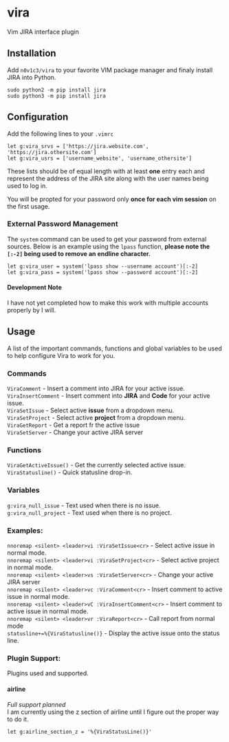 # vira
Vim JIRA interface plugin

## Installation
Add `n0v1c3/vira` to your favorite VIM package manager and finaly
install JIRA into Python.  
```
sudo python2 -m pip install jira
sudo python3 -m pip install jira
```  

## Configuration
Add the following lines to your `.vimrc`  
```
let g:vira_srvs = ['https://jira.website.com', 'https://jira.othersite.com']
let g:vira_usrs = ['username_website', 'username_othersite']
```  
These lists should be of equal length with at least **one** entry each
and represent the address of the JIRA site along with the user
names being used to log in.  

You will be propted for your password only **once for each vim session**
on the first usage.  

### External Password Management
The `system` command can be used to get your password from external
sources. Below is an example using the `lpass` function, **please
note the `[:-2]` being used to remove an endline character.**  
```
let g:vira_user = system('lpass show --username account')[:-2]
let g:vira_pass = system('lpass show --password account')[:-2]
```  
#### Development Note
I have not yet completed how to make this work with multiple accounts
properly by I will.  

## Usage
A list of the important commands, functions and global variables
to be used to help configure Vira to work for you.

### Commands
`ViraComment` - Insert a comment into JIRA for your active issue.  
`ViraInsertComment` - Insert comment into **JIRA** and **Code** for your active issue.  
`ViraSetIssue` - Select active **issue** from a dropdown menu.  
`ViraSetProject` - Select active **project** from a dropdown menu.  
`ViraGetReport` - Get a report fr the active issue  
`ViraSetServer` - Change your active JIRA server  

### Functions
`ViraGetActiveIssue()` - Get the currently selected active issue.  
`ViraStatusline()` - Quick statusline drop-in.  

### Variables
`g:vira_null_issue` - Text used when there is no issue.  
`g:vira_null_project` - Text used when there is no project.  

### Examples:
`nnoremap <silent> <leader>vi :ViraSetIssue<cr>` -
Select active issue in normal mode.  
`nnoremap <silent> <leader>vi :ViraSetProject<cr>` -
Select active project in normal mode.  
`nnoremap <silent> <leader>vs :ViraSetServer<cr>` -
Change your active JIRA server  
`nnoremap <silent> <leader>vc :ViraComment<cr>` -
Insert comment to active issue in normal mode.  
`nnoremap <silent> <leader>vC :ViraInsertComment<cr>` -
Insert comment to active issue in normal mode.  
`nnoremap <silent> <leader>vr :ViraReport<cr>` -
Call report from normal mode  
`statusline+=%{ViraStatusline()}` - Display the active issue
onto the status line.  

### Plugin Support:
Plugins used and supported.  

#### airline
*Full support planned*  
I am currently using the z section of airline until I figure
out the proper way to do it.  
```
let g:airline_section_z = '%{ViraStatusLine()}'
```
